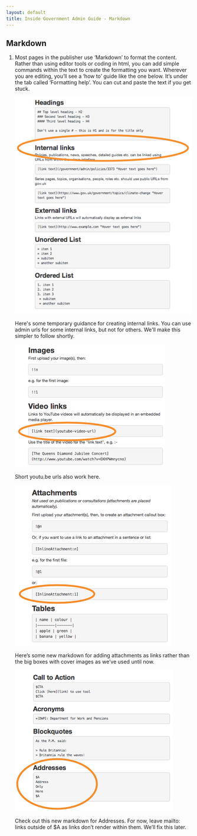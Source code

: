 ```yaml
---
layout: default
title: Inside Government Admin Guide - Markdown
---
```


## Markdown

1. Most pages in the publisher use ‘Markdown’ to format the content. Rather than using editor tools or coding in html, you can add simple commands within the text to create the formatting you want. Wherever you are editing, you’ll see a ‘how to’ guide like the one below. It’s under the tab called ‘Formatting help’. You can cut and paste the text if you get stuck.

   ![Markdown 1](markdown-1.png)
   
   Here's some temporary guidance for creating internal links. You can use admin urls for some internal links, but not for others. We'll make this simpler to follow shortly.
   
   ![Markdown 2](markdown-2.png)
   
   Short youtu.be urls also work here.  
      
   ![Markdown 3](markdown-3.png)
   
   Here’s some new markdown for adding attachments as links rather than the big boxes with cover images as we’ve used until now.
   
   ![Markdown 4](markdown-4.png)
   
   Check out this new markdown for Addresses. For now, leave mailto: links outside of $A as links don’t render within them. We’ll fix this later.
